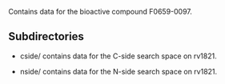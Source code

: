 Contains data for the bioactive compound F0659-0097.

## Subdirectories

- cside/ contains data for the C-side search space on rv1821.

- nside/ contains data for the N-side search space on rv1821.

